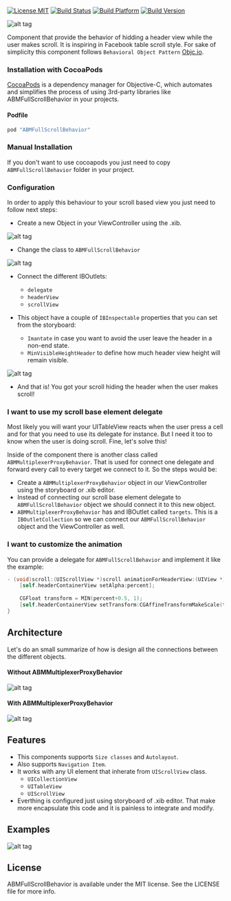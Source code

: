 [![License MIT](https://go-shields.herokuapp.com/license-MIT-blue.png)](https://github.com/andresbrun/ABFullScrollViewController/blob/master/LICENSE)
[![Build Status](https://travis-ci.org/andresbrun/ABFullScrollViewController.png?branch=master)](https://github.com/andresbrun/ABFullScrollViewController)
[![Build Platform](https://cocoapod-badges.herokuapp.com/p/ABFullScrollViewController/badge.png)](https://github.com/andresbrun/ABFullScrollViewController)
[![Build Version](https://cocoapod-badges.herokuapp.com/v/ABFullScrollViewController/badge.png)](https://github.com/andresbrun/ABFullScrollViewController)

![alt tag](https://raw.githubusercontent.com/andresbrun/ABFullScrollViewController/master/ABFullScrollViewControllerExample/Demo/ABMFullScroll_logo.png)

Component that provide the behavior of hidding a header view while the user makes scroll. It is inspiring in Facebook table scroll style. For sake of simplicity this component follows `Behavioral Object Pattern` [Objc.io](http://www.objc.io/issue-13/behaviors.html).

### Installation with CocoaPods

[CocoaPods](http://cocoapods.org) is a dependency manager for Objective-C, which automates and simplifies the process of using 3rd-party libraries like ABMFullScrollBehavior in your projects.

#### Podfile

```ruby
pod "ABMFullScrollBehavior"
```

### Manual Installation 
If you don't want to use cocoapods you just need to copy `ABMFullScrollBehavior` folder in your project.

### Configuration
In order to apply this behaviour to your scroll based view you just need to follow next steps:
- Create a new Object in your ViewController using the .xib.

![alt tag](https://raw.githubusercontent.com/andresbrun/ABFullScrollViewController/master/ABFullScrollViewControllerExample/Demo/instructions_1.png)

- Change the class to `ABMFullScrollBehavior`

![alt tag](https://raw.githubusercontent.com/andresbrun/ABFullScrollViewController/master/ABFullScrollViewControllerExample/Demo/instructions_3.png)

- Connect the different IBOutlets:
  - `delegate`
  - `headerView`
  - `scrollView`

- This object have a couple of `IBInspectable` properties that you can set from the storyboard:
  - `Imantate` in case you want to avoid the user leave the header in a non-end state.
  - `MinVisibleHeightHeader` to define how much header view height will remain visible.

![alt tag](https://raw.githubusercontent.com/andresbrun/ABFullScrollViewController/master/ABFullScrollViewControllerExample/Demo/instructions_2.png)

- And that is! You got your scroll hiding the header when the user makes scroll!

### I want to use my scroll base element delegate
Most likely you will want your UITableView reacts when the user press a cell and for that you need to use its delegate for instance. But I need it too to know when the user is doing scroll. Fine, let's solve this!

Inside of the component there is another class called `ABMMultiplexerProxyBehavior`. That is used for connect one delegate and forward every call to every target we connect to it. So the steps would be:

- Create a `ABMMultiplexerProxyBehavior` object in our ViewController using the storyboard or .xib editor.
- Instead of connecting our scroll base element delegate to `ABMFullScrollBehavior` object we should connect it to this new object.
- `ABMMultiplexerProxyBehavior` has and IBOutlet called `targets`. This is a `IBOutletCollection` so we can connect our `ABMFullScrollBehavior` object and the ViewController as well.

### I want to customize the animation
You can provide a delegate for `ABMFullScrollBehavior` and implement it like the example:

```objective-c
- (void)scroll:(UIScrollView *)scroll animationForHeaderView:(UIView *)view percent:(CGFloat)percent {
    [self.headerContainerView setAlpha:percent];
    
    CGFloat transform = MIN(percent+0.5, 1);
    [self.headerContainerView setTransform:CGAffineTransformMakeScale(transform, transform)];
}
```

## Architecture

Let's do an small summarize of how is design all the connections between the different objects.

#### Without ABMMultiplexerProxyBehavior

![alt tag](https://raw.githubusercontent.com/andresbrun/ABFullScrollViewController/master/ABFullScrollViewControllerExample/Demo/ABMFullScroll_scheme_simple.png)

#### With ABMMultiplexerProxyBehavior

![alt tag](https://raw.githubusercontent.com/andresbrun/ABFullScrollViewController/master/ABFullScrollViewControllerExample/Demo/ABMFullScroll_scheme_multiplexer.png)

## Features
- This components supports `Size classes` and `Autolayout`.
- Also supports `Navigation Item`.
- It works with any UI element that inherate from `UIScrollView` class.
  - `UICollectionView`
  - `UITableView`
  - `UIScrollView`
- Everthing is configured just using storyboard of .xib editor. That make more encapsulate this code and it is painless to integrate and modify.

## Examples

![alt tag](https://raw.githubusercontent.com/andresbrun/ABFullScrollViewController/master/ABFullScrollViewControllerExample/Demo/ABFullScrollVC_screen_1.png)

## License

ABMFullScrollBehavior is available under the MIT license. See the LICENSE file for more info.
